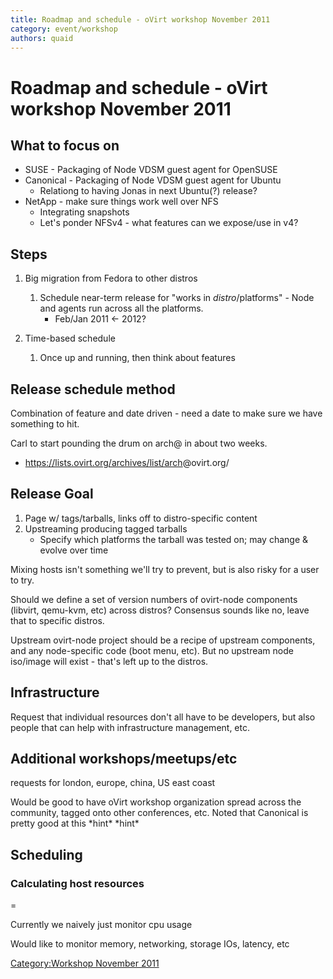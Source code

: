 ```yaml
---
title: Roadmap and schedule - oVirt workshop November 2011
category: event/workshop
authors: quaid
---
```


# Roadmap and schedule - oVirt workshop November 2011

## What to focus on

*   SUSE - Packaging of Node VDSM guest agent for OpenSUSE
*   Canonical - Packaging of Node VDSM guest agent for Ubuntu
    -   Relationg to having Jonas in next Ubuntu(?) release?
*   NetApp - make sure things work well over NFS
    -   Integrating snapshots
    -   Let's ponder NFSv4 - what features can we expose/use in v4?

## Steps

1.  Big migration from Fedora to other distros
    1.  Schedule near-term release for "works in $distro/$platforms" - Node and agents run across all the platforms.
        -   Feb/Jan 2011 <- 2012?

2.  Time-based schedule
    1.  Once up and running, then think about features

## Release schedule method

Combination of feature and date driven - need a date to make sure we have something to hit.

Carl to start pounding the drum on arch@ in about two weeks.

*   <https://lists.ovirt.org/archives/list/arch>@ovirt.org/

## Release Goal

1.  Page w/ tags/tarballs, links off to distro-specific content
2.  Upstreaming producing tagged tarballs
    -   Specify which platforms the tarball was tested on; may change & evolve over time

Mixing hosts isn't something we'll try to prevent, but is also risky for a user to try.

Should we define a set of version numbers of ovirt-node components (libvirt, qemu-kvm, etc) across distros? Consensus sounds like no, leave that to specific distros.

Upstream ovirt-node project should be a recipe of upstream components, and any node-specific code (boot menu, etc). But no upstream node iso/image will exist - that's left up to the distros.

## Infrastructure

Request that individual resources don't all have to be developers, but also people that can help with infrastructure management, etc.

## Additional workshops/meetups/etc

requests for london, europe, china, US east coast

Would be good to have oVirt workshop organization spread across the community, tagged onto other conferences, etc. Noted that Canonical is pretty good at this \*hint\* \*hint\*

## Scheduling

### Calculating host resources

=

Currently we naively just monitor cpu usage

Would like to monitor memory, networking, storage IOs, latency, etc

[Category:Workshop November 2011](/community/events/archives/workshop/workshop-november-2011/)
